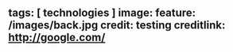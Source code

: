 tags: [ technologies ]
image:
  feature: /images/back.jpg
  credit: testing
  creditlink: http://google.com/
---

